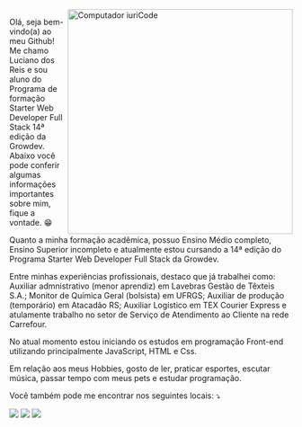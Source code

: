  <img src="https://raw.githubusercontent.com/MicaelliMedeiros/micaellimedeiros/master/image/computer-illustration.png" min-width="400px" max-width="400px" width="400px" align="right" alt="Computador iuriCode">

<p align="left"> Olá, seja bem-vindo(a) ao meu Github! Me chamo Luciano dos Reis e sou aluno do Programa de formação Starter Web Developer Full Stack 14ª edição da Growdev. Abaixo você pode conferir algumas informações importantes sobre mim, fique a vontade. 😁
</p>

<p align="left"> Quanto a minha formação acadêmica, possuo Ensino Médio completo, Ensino Superior incompleto e atualmente estou cursando a 14ª edição do Programa Starter Web Developer Full Stack da Growdev.
</p>

<p align="left"> Entre minhas experiências profissionais, destaco que já trabalhei como: Auxiliar admnistrativo (menor aprendiz) em Lavebras Gestão de Têxteis S.A.; Monitor de Química Geral (bolsista) em UFRGS; Auxiliar de produção (temporário) em Atacadão RS; Auxiliar Logístico em TEX Courier Express e atulamente trabalho no setor de Serviço de Atendimento ao Cliente na rede Carrefour. 
</p>

<p align="left"> No atual momento estou iniciando os estudos em programação Front-end utilizando principalmente JavaScript, HTML e Css.
</p>

<p align="left"> Em relação aos meus Hobbies, gosto de ler, praticar esportes, escutar música, passar tempo com meus pets e estudar programação.
</p>

<p align="left">
  Você também pode me encontrar nos seguintes locais: ⤵️
</p>

<p align="left">
  <a href="mailto:lucianoreisrosa5@gmail.com" alt="Gmail">
  <img src="https://img.shields.io/badge/-Gmail-FF0000?style=flat-square&labelColor=FF0000&logo=gmail&logoColor=white&link=LINK-DO-SEU-EMAIL" /></a>

  <a href="https://www.facebook.com/luciano.dosreis.180" alt="Facebook">
  <img src="https://img.shields.io/badge/-Facebook-3b5998?style=flat-square&labelColor=3b5998&logo=facebook&logoColor=white&link=LINK-DO-SEU-FACEBOOK"/></a>

  <a href="https://www.instagram.com/luciano.dosreis.180/" alt="Instagram">
  <img src="https://img.shields.io/badge/-Instagram-DF0174?style=flat-square&labelColor=DF0174&logo=instagram&logoColor=white&link=LINK-DO-SEU-INSTAGRAM"/></a>
</p>  
